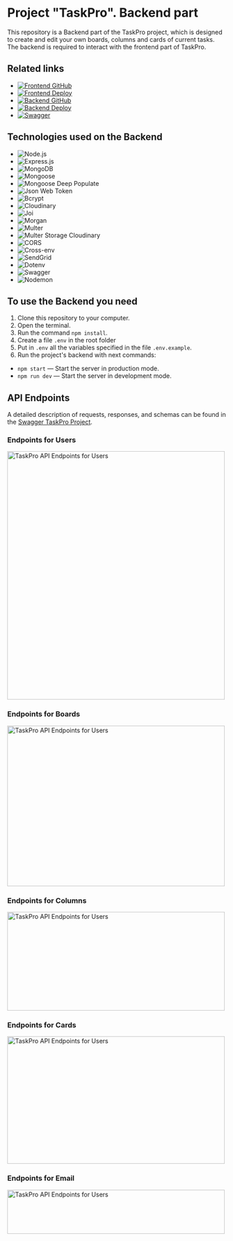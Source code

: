 # Project "TaskPro". Backend part

This repository is a Backend part of the TaskPro project, which is designed to create and edit your own boards, columns and cards of current tasks. The backend is required to interact with the frontend part of TaskPro.

## Related links

- [![Frontend GitHub](https://img.shields.io/badge/Frontend%20GitHub-blue?style=for-the-badge&logo=github)](https://github.com/korvan17/task-pro)
- [![Frontend Deploy](https://img.shields.io/badge/Frontend%20Deploy-yellow?style=for-the-badge&logo=github)](https://korvan17.github.io/task-pro/)
- [![Backend GitHub](https://img.shields.io/badge/Backend%20GitHub-green?style=for-the-badge&logo=github)](https://github.com/alex-neveroff/task-pro-backend)
- [![Backend Deploy](https://img.shields.io/badge/Backend%20Deploy-red?style=for-the-badge&logo=render)](https://task-pro-backend-4y7p.onrenderdotcom/)
- [![Swagger](https://img.shields.io/badge/Swagger-indigo?style=for-the-badge&logo=swagger)](https://task-pro-backend-4y7p.onrender.com/api-docs/)

## Technologies used on the Backend

- ![Node.js](https://img.shields.io/badge/Node.js-18.16.0-blue)
- ![Express.js](https://img.shields.io/badge/Express.js-4.17.1-yellow)
- ![MongoDB](https://img.shields.io/badge/MongoDB-7.0-green)
- ![Mongoose](https://img.shields.io/badge/Mongoose-7.3.4-cyan)
- ![Mongoose Deep Populate](https://img.shields.io/badge/Mongoose%20Deep%20Populate-3.2.0-darkGreen)
- ![Json Web Token](https://img.shields.io/badge/JSON%20Web%20Token-9.0.1-orange)
- ![Bcrypt](https://img.shields.io/badge/Bcrypt-2.4.3-lime)
- ![Cloudinary](https://img.shields.io/badge/Cloudinary-1.40.0-red)
- ![Joi](https://img.shields.io/badge/Joi-17.10.0-indigo)
- ![Morgan](https://img.shields.io/badge/Morgan-1.10.0-pink)
- ![Multer](https://img.shields.io/badge/Multer-1.4.5-darkGray)
- ![Multer Storage Cloudinary](https://img.shields.io/badge/Multer%20Storage%20Cloudinary-4.0.0-maroon)
- ![CORS](https://img.shields.io/badge/CORS-2.8.5-darkBlue)
- ![Cross-env](https://img.shields.io/badge/Cross--env-7.0.3-gold)
- ![SendGrid](https://img.shields.io/badge/SendGrid-7.7.0-purple)
- ![Dotenv](https://img.shields.io/badge/Dotenv-16.3.1-silver)
- ![Swagger](https://img.shields.io/badge/Swagger-5.0.0-brown)
- ![Nodemon](https://img.shields.io/badge/Nodemon-2.0.15-lightGray)

## To use the Backend you need

1. Clone this repository to your computer.
2. Open the terminal.
3. Run the command `npm install`.
4. Create a file `.env` in the root folder
5. Put in `.env` all the variables specified in the file `.env.example`.
6. Run the project's backend with next commands:

- `npm start` — Start the server in production mode.
- `npm run dev` — Start the server in development mode.

## API Endpoints

A detailed description of requests, responses, and schemas can be found in the
[Swagger TaskPro Project](https://task-pro-backend-4y7p.onrender.com/api-docs/).

### Endpoints for Users

<img src="https://res.cloudinary.com/task-pro/image/upload/v1693912933/samples/users.jpg" alt="TaskPro API Endpoints for Users" width="500" height="571">

### Endpoints for Boards

<img src="https://res.cloudinary.com/task-pro/image/upload/v1693912933/samples/boards.jpg" alt="TaskPro API Endpoints for Users" width="500" height="369">

### Endpoints for Columns

<img src="https://res.cloudinary.com/task-pro/image/upload/v1693912933/samples/columns.jpg" alt="TaskPro API Endpoints for Users" width="500" height="227">

### Endpoints for Cards

<img src="https://res.cloudinary.com/task-pro/image/upload/v1693912933/samples/cards.jpg" alt="TaskPro API Endpoints for Users" width="500" height="293">

### Endpoints for Email

<img src="https://res.cloudinary.com/task-pro/image/upload/v1693912932/samples/email.jpg" alt="TaskPro API Endpoints for Users" width="500" height="101">
